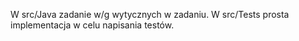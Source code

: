 W src/Java zadanie w/g wytycznych w zadaniu.
W src/Tests prosta implementacja w celu napisania testów.
